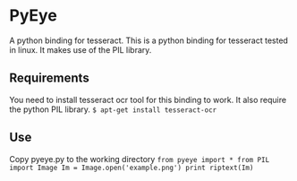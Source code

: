 PyEye
======
A python binding for tesseract.
This is a python binding for tesseract tested in linux. It makes use of the PIL library. 

Requirements
------------
You need to install tesseract ocr tool for this binding to work.
It also require the python PIL library.
  `$ apt-get install tesseract-ocr`

Use
---
Copy pyeye.py to the working directory
  `from pyeye import *
   from PIL import Image
   Im = Image.open('example.png')
   print riptext(Im)`






